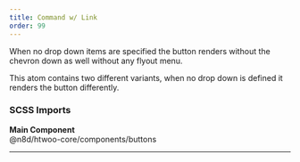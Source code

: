 ```yaml
---
title: Command w/ Link
order: 99
---
```


When no drop down items are specified the button renders without the chevron down as well without any flyout menu.

This atom contains two different variants, when no drop down is defined it renders the button differently.

### SCSS Imports

**Main Component**\
@n8d/htwoo-core/components/buttons

***